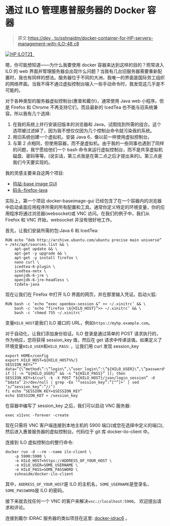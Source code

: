 # 通过 ILO 管理惠普服务器的 Docker 容器

> 原文:[https://dev . to/sshnaidm/docker-container-for-HP-servers-management-with-ILO-48 c8](https://dev.to/sshnaidm/docker-container-for-hp-servers-management-with-ilo-48c8)

[![HP ILO](../Images/f3b53cdeb89d495772d514ef80b58cb7.png)T2】](https://res.cloudinary.com/practicaldev/image/fetch/s--fQFpMMlJ--/c_limit%2Cf_auto%2Cfl_progressive%2Cq_auto%2Cw_880/http://dev-random.net/wp-content/uploads/2015/06/ilo.png)

嗯，你可能想知道——为什么我要使用 docker 容器来达到这样的目的？照常进入 ILO 的 web 界面并管理服务器会出现什么问题？当我有几台旧服务器需要重新配置时，我也有同样的想法。服务器位于不同的大洲，我唯一的界面是国际劳工组织的网络界面。当我不得不通过虚拟控制台输入一些手动命令时，我发现这几乎是不可能的。

对于各种类型的服务器虚拟控制台(惠普和戴尔)，通常使用 Java web 小程序。但是 Firefox 和 Chrome 不再支持它们，而且最新的 IcedTea 也不能与旧系统兼容。所以我有几个选择:

1.  在我的系统上并行安装旧版本的浏览器和 Java，试图找到所需的组合。这个选项被过滤掉了，因为我不想仅仅因为几个控制台命令就污染我的系统。
2.  用旧系统创建一个虚拟机，安装 Java 6，像以前一样使用虚拟控制台。
3.  与第 2 点相同，但使用容器，而不是虚拟机。由于我的一些同事也遇到了同样的问题，我宁愿给他们一个 bash 命令来运行虚拟控制台，而不是共享虚拟机磁盘、密码等等。(说实话，第三点我是在第二点之后才提出来的)。第三点是我们今天要实现的。

我的灵感主要来自这两个项目:

*   [坞站-base image GUI](https://github.com/jlesage/docker-baseimage-gui)
*   [码头-firefox-java](https://github.com/ktelep/docker-firefox-java)

实际上，第一个项目 docker-baseimage-gui 已经包含了在一个容器内的浏览器中启动桌面应用程序所需的所有配置和工具。通常你定义特定的环境变量，你的应用程序将通过浏览器(websocket)或 VNC 访问。在我们的例子中，我们从 Firefox 和 VNC 开始，websocket 并没有很好地工作。

首先，让我们安装所需的包:Java 6 和 IcedTea:

```
RUN echo “deb http://archive.ubuntu.com/ubuntu precise main universe” > /etc/apt/sources.list && \
    apt-get update && \
    apt-get -y upgrade && \
    apt-get -y install firefox \
    nano curl \
    icedtea-6-plugin \
    icedtea-netx \
    openjdk-6-jre \
    openjdk-6-jre-headless \
    tzdata-java 
```

现在让我们在 Firefox 中打开 ILO 界面的网页，并在那里输入凭证。启动火狐:

```
RUN bash -c ‘echo “exec openbox-session &” >> ~/.xinitrc’ && \
    bash -c ‘echo “firefox \${HILO_HOST}”>> ~/.xinitrc’ && \
    bash -c ‘chmod 755 ~/.xinitrc’ 
```

变量`HILO_HOST`是我们 ILO 接口的 URL，例如`https://myhp.example.com`。

对于自动化，让我们添加身份验证。ILO 登录是通过简单的 POST 请求执行的，作为响应，您将获得 session_key 值，然后在 get 请求中传递该值。如果定义了环境变量`HILO_USER`和`HILO_PASS`:
，让我们用 curl 发现 session_key

```
export HOME=/config
export HILO_HOST=${HILO_HOST%%/}
SESSION_KEY=””
data=”{\”method\”:\”login\”,\”user_login\”:\”${HILO_USER}\”,\”password\”:\”${HILO_PASS}\”}”
if [[ -n “${HILO_USER}” && -n “${HILO_PASS}” ]]; then SESSION_KEY=$(curl -k -X POST “${HILO_HOST}/json/login_session” -d “$data” 2>/dev/null | grep -Eo ‘“session_key”:”[^”]+’ | sed ‘s/”session_key”:”//’)
fi echo “SESSION_KEY=$SESSION_KEY”
echo $SESSION_KEY > /session_key 
```

在容器中编写了 session_key 之后，我们可以启动 VNC 服务器:

```
exec x11vnc -forever -create 
```

现在只需将 VNC 客户端连接到本地主机的 5900 端口(或您在选择中定义的端口),然后进入惠普服务器的虚拟控制台。代码位于 git 库 docker-ilo-client 中。

连接到 ILO 虚拟控制台的整行命令:

```
docker run -d --rm --name ilo-client \
    -p 5900:5900 \
    -e HILO_HOST=https://ADDRESS_OF_YOUR_HOST \
    -e HILO_USER=SOME_USERNAME \
    -e HILO_PASS=SOME_PASSWORD \
    sshnaidm/docker-ilo-client 
```

其中，`ADDRESS_OF_YOUR_HOST`是 ILO 的主机名，`SOME_USERNAME`是登录名，`SOME_PASSWORD`是 ILO 的密码。

接下来就去找任何一个 VNC 的客户来解决`vnc://localhost:5900`。
欢迎提出请求和评论。

连接到戴尔 IDRAC 服务器的类似项目在这里: [docker-idrac6](https://github.com/DomiStyle/docker-idrac6) 。